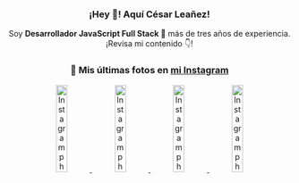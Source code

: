 <div align="center">

<h3>¡Hey 👋! Aquí César Leañez!</h3>

<p>Soy <strong>Desarrollador JavaScript Full Stack 🚀</strong> más de tres años de experiencia.<br />¡Revisa mi contenido 👇!</p>

### 📸 Mis últimas fotos en [mi Instagram](https://instagram.com/cesarsoftware.dev)


<a href='https://instagram.com/p/DIt9Oknp-PZ' target='_blank'>
  <img width='20%' src='https://instagram.fcmn2-1.fna.fbcdn.net/v/t51.2885-15/491444712_17914409433097059_55076089485466172_n.jpg?stp=dst-jpg_e35_tt6&efg=eyJ2ZW5jb2RlX3RhZyI6IkZFRUQuaW1hZ2VfdXJsZ2VuLjU1MngzNDEuc2RyLmY3NTc2MS5kZWZhdWx0X2ltYWdlIn0&_nc_ht=instagram.fcmn2-1.fna.fbcdn.net&_nc_cat=103&_nc_oc=Q6cZ2QFjEMxUJG-tHs-mzasv_1XF8QgEsVRZCaCV5bMMTmJmY9B-Bylkc-ZZbhcF6koQv6U&_nc_ohc=mZr4EgscQakQ7kNvwE8lNgY&_nc_gid=BdQAR91j2v90mlptRy7tXw&edm=ACWDqb8BAAAA&ccb=7-5&ig_cache_key=MzYxNTgxNTM1ODA3ODI0Nzg5Nw%3D%3D.3-ccb7-5&oh=00_AfKjC-HxXoSYYTQG15cy4g4wNj6d66I63t_pjLOBJr7b8A&oe=681F23EB&_nc_sid=ee9879' alt='Instagram photo' />
</a>
<a href='https://instagram.com/p/DICt8_ruj1K' target='_blank'>
  <img width='20%' src='https://instagram.fcmn2-1.fna.fbcdn.net/v/t51.2885-15/487811720_2261442050918393_7784971145546330846_n.jpg?stp=dst-jpg_e15_tt6&efg=eyJ2ZW5jb2RlX3RhZyI6IkNMSVBTLmltYWdlX3VybGdlbi42NDB4MTE1Ni5zZHIuZjcxODc4LmRlZmF1bHRfY292ZXJfZnJhbWUifQ&_nc_ht=instagram.fcmn2-1.fna.fbcdn.net&_nc_cat=105&_nc_oc=Q6cZ2QFjEMxUJG-tHs-mzasv_1XF8QgEsVRZCaCV5bMMTmJmY9B-Bylkc-ZZbhcF6koQv6U&_nc_ohc=HstNJZt3VUQQ7kNvwGsG5a1&_nc_gid=BdQAR91j2v90mlptRy7tXw&edm=ACWDqb8BAAAA&ccb=7-5&ig_cache_key=MzYwMzY0NDc1NTQ5MDc4MjUzOA%3D%3D.3-ccb7-5&oh=00_AfISeD2I8sXajmkyzKBjpXE7mi-eMJPwG5QHmEvAf0Z4CQ&oe=681F16E1&_nc_sid=ee9879' alt='Instagram photo' />
</a>
<a href='https://instagram.com/p/DIAOH7MuTdG' target='_blank'>
  <img width='20%' src='https://instagram.fcmn3-2.fna.fbcdn.net/v/t51.2885-15/487701094_964176539225257_203758693226461245_n.jpg?stp=dst-jpg_e15_tt6&efg=eyJ2ZW5jb2RlX3RhZyI6IkNMSVBTLmltYWdlX3VybGdlbi42NDB4MTE1Ni5zZHIuZjcxODc4LmRlZmF1bHRfY292ZXJfZnJhbWUifQ&_nc_ht=instagram.fcmn3-2.fna.fbcdn.net&_nc_cat=101&_nc_oc=Q6cZ2QFjEMxUJG-tHs-mzasv_1XF8QgEsVRZCaCV5bMMTmJmY9B-Bylkc-ZZbhcF6koQv6U&_nc_ohc=xdZBaFKG_yUQ7kNvwH69Rse&_nc_gid=BdQAR91j2v90mlptRy7tXw&edm=ACWDqb8BAAAA&ccb=7-5&ig_cache_key=MzYwMjk0MTgxOTE0ODEyMTkyNg%3D%3D.3-ccb7-5&oh=00_AfK5s6wH0LaxksSPTuCrwQFRqTnh9Fag2kvrFY_O8n8MFA&oe=681F2898&_nc_sid=ee9879' alt='Instagram photo' />
</a>
<a href='https://instagram.com/p/DHtKENeumyc' target='_blank'>
  <img width='20%' src='https://instagram.fcmn2-2.fna.fbcdn.net/v/t51.2885-15/486620439_1373071664043671_6215675251976925620_n.jpg?stp=dst-jpg_e15_tt6&efg=eyJ2ZW5jb2RlX3RhZyI6IkNMSVBTLmltYWdlX3VybGdlbi42NDB4MTE0Ni5zZHIuZjcxODc4LmRlZmF1bHRfY292ZXJfZnJhbWUifQ&_nc_ht=instagram.fcmn2-2.fna.fbcdn.net&_nc_cat=111&_nc_oc=Q6cZ2QFjEMxUJG-tHs-mzasv_1XF8QgEsVRZCaCV5bMMTmJmY9B-Bylkc-ZZbhcF6koQv6U&_nc_ohc=ERvX7AeG_c0Q7kNvwGTuouh&_nc_gid=BdQAR91j2v90mlptRy7tXw&edm=ACWDqb8BAAAA&ccb=7-5&ig_cache_key=MzU5NzU3NTk0NzE1NjA5MDAxMg%3D%3D.3-ccb7-5&oh=00_AfL-2jfSF6s-FJOdedXqdvUH-oDpoIqA8J61dYbrloRg9g&oe=681F3E24&_nc_sid=ee9879' alt='Instagram photo' />
</a>

</div>
